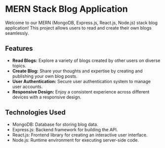 # MERN Stack Blog Application

Welcome to our MERN (MongoDB, Express.js, React.js, Node.js) stack blog application! This project allows users to read and create their own blogs seamlessly.

## Features

- **Read Blogs:** Explore a variety of blogs created by other users on diverse topics.
- **Create Blog:** Share your thoughts and expertise by creating and publishing your own blog posts.
- **User Authentication:** Secure user authentication system to manage user accounts.
- **Responsive Design:** Enjoy a consistent experience across different devices with a responsive design.

## Technologies Used

- MongoDB: Database for storing blog data.
- Express.js: Backend framework for building the API.
- React.js: Frontend library for creating an interactive user interface.
- Node.js: Runtime environment for executing server-side code.



